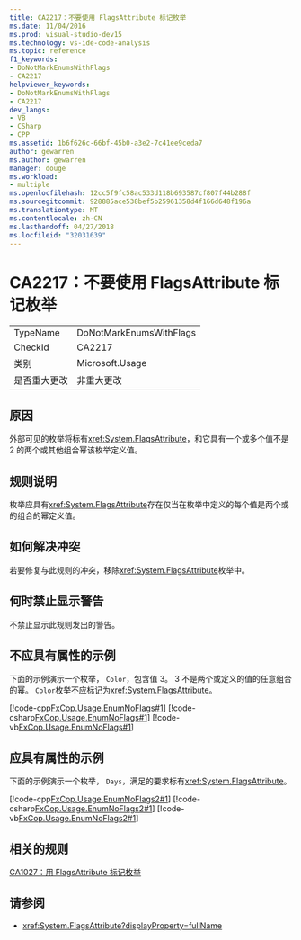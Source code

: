 ```yaml
---
title: CA2217：不要使用 FlagsAttribute 标记枚举
ms.date: 11/04/2016
ms.prod: visual-studio-dev15
ms.technology: vs-ide-code-analysis
ms.topic: reference
f1_keywords:
- DoNotMarkEnumsWithFlags
- CA2217
helpviewer_keywords:
- DoNotMarkEnumsWithFlags
- CA2217
dev_langs:
- VB
- CSharp
- CPP
ms.assetid: 1b6f626c-66bf-45b0-a3e2-7c41ee9ceda7
author: gewarren
ms.author: gewarren
manager: douge
ms.workload:
- multiple
ms.openlocfilehash: 12cc5f9fc58ac533d118b693587cf807f44b288f
ms.sourcegitcommit: 928885ace538bef5b25961358d4f166d648f196a
ms.translationtype: MT
ms.contentlocale: zh-CN
ms.lasthandoff: 04/27/2018
ms.locfileid: "32031639"
---
```

# <a name="ca2217-do-not-mark-enums-with-flagsattribute"></a>CA2217：不要使用 FlagsAttribute 标记枚举

|||
|-|-|
|TypeName|DoNotMarkEnumsWithFlags|
|CheckId|CA2217|
|类别|Microsoft.Usage|
|是否重大更改|非重大更改|

## <a name="cause"></a>原因

外部可见的枚举将标有<xref:System.FlagsAttribute>，和它具有一个或多个值不是 2 的两个或其他组合幂该枚举定义值。

## <a name="rule-description"></a>规则说明

枚举应具有<xref:System.FlagsAttribute>存在仅当在枚举中定义的每个值是两个或的组合的幂定义值。

## <a name="how-to-fix-violations"></a>如何解决冲突

若要修复与此规则的冲突，移除<xref:System.FlagsAttribute>枚举中。

## <a name="when-to-suppress-warnings"></a>何时禁止显示警告

不禁止显示此规则发出的警告。

## <a name="example-that-should-not-have-the-attribute"></a>不应具有属性的示例

下面的示例演示一个枚举， `Color`，包含值 3。 3 不是两个或定义的值的任意组合的幂。 `Color`枚举不应标记为<xref:System.FlagsAttribute>。

[!code-cpp[FxCop.Usage.EnumNoFlags#1](../code-quality/codesnippet/CPP/ca2217-do-not-mark-enums-with-flagsattribute_1.cpp)]
[!code-csharp[FxCop.Usage.EnumNoFlags#1](../code-quality/codesnippet/CSharp/ca2217-do-not-mark-enums-with-flagsattribute_1.cs)]
[!code-vb[FxCop.Usage.EnumNoFlags#1](../code-quality/codesnippet/VisualBasic/ca2217-do-not-mark-enums-with-flagsattribute_1.vb)]

## <a name="example-that-should-have-the-attribute"></a>应具有属性的示例

下面的示例演示一个枚举， `Days`，满足的要求标有<xref:System.FlagsAttribute>。

[!code-cpp[FxCop.Usage.EnumNoFlags2#1](../code-quality/codesnippet/CPP/ca2217-do-not-mark-enums-with-flagsattribute_2.cpp)]
[!code-csharp[FxCop.Usage.EnumNoFlags2#1](../code-quality/codesnippet/CSharp/ca2217-do-not-mark-enums-with-flagsattribute_2.cs)]
[!code-vb[FxCop.Usage.EnumNoFlags2#1](../code-quality/codesnippet/VisualBasic/ca2217-do-not-mark-enums-with-flagsattribute_2.vb)]

## <a name="related-rules"></a>相关的规则

[CA1027：用 FlagsAttribute 标记枚举](../code-quality/ca1027-mark-enums-with-flagsattribute.md)

## <a name="see-also"></a>请参阅

- <xref:System.FlagsAttribute?displayProperty=fullName>
